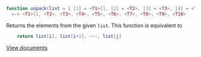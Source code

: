 ```lua
function unpack(list = { [1] = <T1>[], [2] = <T2>, [3] = <T3>, [4] = <T4>, [5] = <T5>, [6] = <T6>, [7] = <T7>, [8] = <T8>, [9] = <T9>, [10] = <T10>}, i = nil|0., j = nil|0.) end
  =-> <T1>[], <T2>, <T3>, <T4>, <T5>, <T6>, <T7>, <T8>, <T9>, <T10>
```

Returns the elements from the given `list`. This function is equivalent to
```lua
    return list[i], list[i+1], ···, list[j]
```

[View documents](http://www.lua.org/manual/5.4/manual.html#pdf-unpack)
